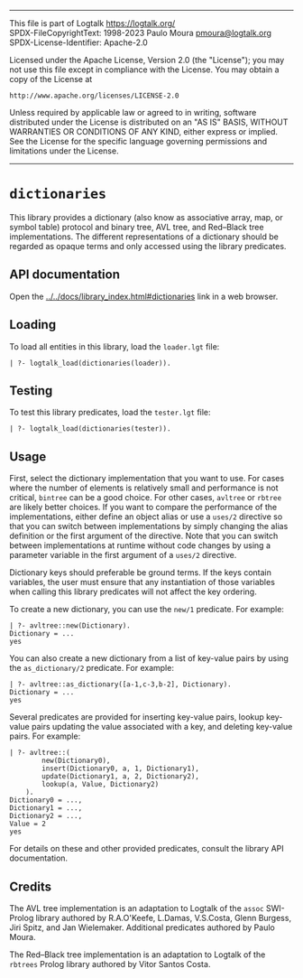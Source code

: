 ________________________________________________________________________

This file is part of Logtalk <https://logtalk.org/>  
SPDX-FileCopyrightText: 1998-2023 Paulo Moura <pmoura@logtalk.org>  
SPDX-License-Identifier: Apache-2.0

Licensed under the Apache License, Version 2.0 (the "License");
you may not use this file except in compliance with the License.
You may obtain a copy of the License at

    http://www.apache.org/licenses/LICENSE-2.0

Unless required by applicable law or agreed to in writing, software
distributed under the License is distributed on an "AS IS" BASIS,
WITHOUT WARRANTIES OR CONDITIONS OF ANY KIND, either express or implied.
See the License for the specific language governing permissions and
limitations under the License.
________________________________________________________________________


`dictionaries`
==============

This library provides a dictionary (also know as associative array, map,
or symbol table) protocol and binary tree, AVL tree, and Red–Black tree
implementations. The different representations of a dictionary should be
regarded as opaque terms and only accessed using the library predicates.


API documentation
-----------------

Open the [../../docs/library_index.html#dictionaries](../../docs/library_index.html#dictionaries)
link in a web browser.


Loading
-------

To load all entities in this library, load the `loader.lgt` file:

	| ?- logtalk_load(dictionaries(loader)).


Testing
-------

To test this library predicates, load the `tester.lgt` file:

	| ?- logtalk_load(dictionaries(tester)).


Usage
-----

First, select the dictionary implementation that you want to use. For cases
where the number of elements is relatively small and performance is not
critical, `bintree` can be a good choice. For other cases, `avltree` or
`rbtree` are likely better choices. If you want to compare the performance
of the implementations, either define an object alias  or use a `uses/2`
directive so that you can switch between implementations by simply changing
the alias definition or the first argument of the directive. Note that you
can switch between implementations at runtime without code changes by using
a parameter variable in the first argument of a `uses/2` directive.

Dictionary keys should preferable be ground terms. If the keys contain
variables, the user must ensure that any instantiation of those variables
when calling this library predicates will not affect the key ordering.

To create a new dictionary, you can use the `new/1` predicate. For example:

	| ?- avltree::new(Dictionary).
	Dictionary = ...
	yes

You can also create a new dictionary from a list of key-value pairs by using
the `as_dictionary/2` predicate. For example:


	| ?- avltree::as_dictionary([a-1,c-3,b-2], Dictionary).
	Dictionary = ...
	yes

Several predicates are provided for inserting key-value pairs, lookup
key-value pairs updating the value associated with a key, and deleting
key-value pairs. For example:

	| ?- avltree::(
			new(Dictionary0),
			insert(Dictionary0, a, 1, Dictionary1),
			update(Dictionary1, a, 2, Dictionary2),
			lookup(a, Value, Dictionary2)
		).
	Dictionary0 = ...,
	Dictionary1 = ...,
	Dictionary2 = ...,
	Value = 2
	yes

For details on these and other provided predicates, consult the library
API documentation.


Credits
-------

The AVL tree implementation is an adaptation to Logtalk of the `assoc`
SWI-Prolog library authored by R.A.O'Keefe, L.Damas, V.S.Costa, Glenn
Burgess, Jiri Spitz, and Jan Wielemaker. Additional predicates authored
by Paulo Moura.

The Red–Black tree implementation is an adaptation to Logtalk of the
`rbtrees` Prolog library authored by Vitor Santos Costa.
